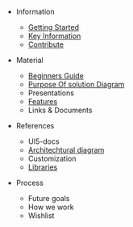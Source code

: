 * Information
  * [Getting Started](sidebar/gettingStarted.md)
  * [Key Information](sidebar/keyInformation.md)
  * [Contribute](sidebar/contribute.md)

* Material 
  * [Beginners Guide](sidebar/guide.md)
  * [Purpose Of solution Diagram](sidebar/purpose.md)
  * Presentations
  * [Features](sidebar/features.md)
  * Links & Documents

* References
  * UI5-docs
  * [Architechtural diagram](sidebar/architecture.md)
  * Customization
  * [Libraries](sidebar/library.md)

* Process
  * Future goals
  * How we work
  * Wishlist
